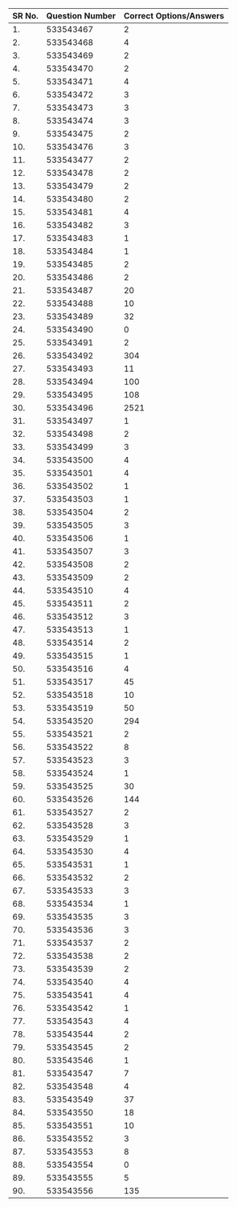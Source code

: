 | SR No. | Question Number | Correct Options/Answers |
|--------|-----------------|-------------------------|
| 1.     | 533543467       | 2                       |
| 2.     | 533543468       | 4                       |
| 3.     | 533543469       | 2                       |
| 4.     | 533543470       | 2                       |
| 5.     | 533543471       | 4                       |
| 6.     | 533543472       | 3                       |
| 7.     | 533543473       | 3                       |
| 8.     | 533543474       | 3                       |
| 9.     | 533543475       | 2                       |
| 10.    | 533543476       | 3                       |
| 11.    | 533543477       | 2                       |
| 12.    | 533543478       | 2                       |
| 13.    | 533543479       | 2                       |
| 14.    | 533543480       | 2                       |
| 15.    | 533543481       | 4                       |
| 16.    | 533543482       | 3                       |
| 17.    | 533543483       | 1                       |
| 18.    | 533543484       | 1                       |
| 19.    | 533543485       | 2                       |
| 20.    | 533543486       | 2                       |
| 21.    | 533543487       | 20                      |
| 22.    | 533543488       | 10                      |
| 23.    | 533543489       | 32                      |
| 24.    | 533543490       | 0                       |
| 25.    | 533543491       | 2                       |
| 26.    | 533543492       | 304                     |
| 27.    | 533543493       | 11                      |
| 28.    | 533543494       | 100                     |
| 29.    | 533543495       | 108                     |
| 30.    | 533543496       | 2521                    |
| 31.    | 533543497       | 1                       |
| 32.    | 533543498       | 2                       |
| 33.    | 533543499       | 3                       |
| 34.    | 533543500       | 4                       |
| 35.    | 533543501       | 4                       |
| 36.    | 533543502       | 1                       |
| 37.    | 533543503       | 1                       |
| 38.    | 533543504       | 2                       |
| 39.    | 533543505       | 3                       |
| 40.    | 533543506       | 1                       |
| 41.    | 533543507       | 3                       |
| 42.    | 533543508       | 2                       |
| 43.    | 533543509       | 2                       |
| 44.    | 533543510       | 4                       |
| 45.    | 533543511       | 2                       |
| 46.    | 533543512       | 3                       |
| 47.    | 533543513       | 1                       |
| 48.    | 533543514       | 2                       |
| 49.    | 533543515       | 1                       |
| 50.    | 533543516       | 4                       |
| 51.    | 533543517       | 45                      |
| 52.    | 533543518       | 10                      |
| 53.    | 533543519       | 50                      |
| 54.    | 533543520       | 294                     |
| 55.    | 533543521       | 2                       |
| 56.    | 533543522       | 8                       |
| 57.    | 533543523       | 3                       |
| 58.    | 533543524       | 1                       |
| 59.    | 533543525       | 30                      |
| 60.    | 533543526       | 144                     |
| 61.    | 533543527       | 2                       |
| 62.    | 533543528       | 3                       |
| 63.    | 533543529       | 1                       |
| 64.    | 533543530       | 4                       |
| 65.    | 533543531       | 1                       |
| 66.    | 533543532       | 2                       |
| 67.    | 533543533       | 3                       |
| 68.    | 533543534       | 1                       |
| 69.    | 533543535       | 3                       |
| 70.    | 533543536       | 3                       |
| 71.    | 533543537       | 2                       |
| 72.    | 533543538       | 2                       |
| 73.    | 533543539       | 2                       |
| 74.    | 533543540       | 4                       |
| 75.    | 533543541       | 4                       |
| 76.    | 533543542       | 1                       |
| 77.    | 533543543       | 4                       |
| 78.    | 533543544       | 2                       |
| 79.    | 533543545       | 2                       |
| 80.    | 533543546       | 1                       |
| 81.    | 533543547       | 7                       |
| 82.    | 533543548       | 4                       |
| 83.    | 533543549       | 37                      |
| 84.    | 533543550       | 18                      |
| 85.    | 533543551       | 10                      |
| 86.    | 533543552       | 3                       |
| 87.    | 533543553       | 8                       |
| 88.    | 533543554       | 0                       |
| 89.    | 533543555       | 5                       |
| 90.    | 533543556       | 135                     |

